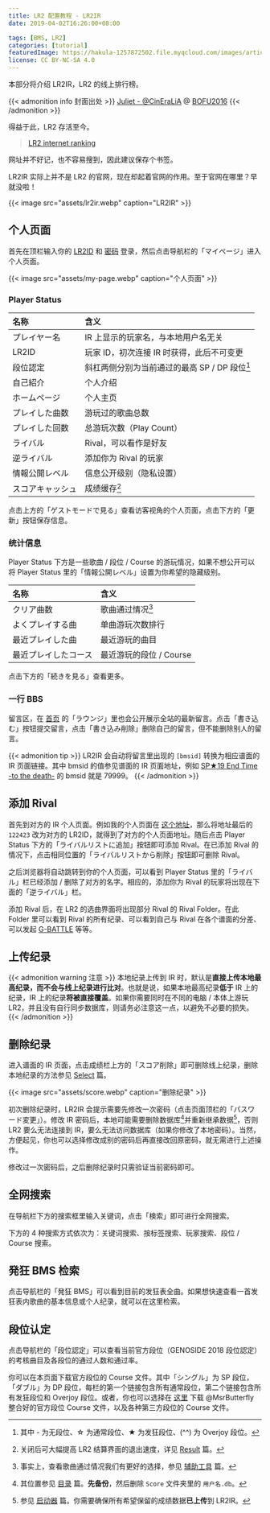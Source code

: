 ```yaml
---
title: LR2 配置教程 - LR2IR
date: 2019-04-02T16:26:00+08:00

tags: [BMS, LR2]
categories: [tutorial]
featuredImage: https://hakula-1257872502.file.myqcloud.com/images/article-covers/59288952.webp
license: CC BY-NC-SA 4.0
---
```


本部分将介绍 LR2IR，LR2 的线上排行榜。

<!--more-->

{{< admonition info 封面出处 >}}
[Juliet - @CinEraLiA](https://www.pixiv.net/artworks/59288952) @ [BOFU2016](https://manbow.nothing.sh/event/event.cgi?action=More_def&num=461&event=110)
{{< /admonition >}}

得益于此，LR2 存活至今。

> [LR2 internet ranking](http://www.dream-pro.info/~lavalse/LR2IR/search.cgi)

网址并不好记，也不容易搜到，因此建议保存个书签。

LR2IR 实际上并不是 LR2 的官网，现在却起着官网的作用。至于官网在哪里？早就没啦！

{{< image src="assets/lr2ir.webp" caption="LR2IR" >}}

## 个人页面

首先在顶栏输入你的 [LR2ID](../body/#进入游戏) 和 [密码](../launcher/#注册) 登录，然后点击导航栏的「マイページ」进入个人页面。

{{< image src="assets/my-page.webp" caption="个人页面" >}}

### Player Status

| 名称             | 含义                                              |
| :--------------- | :------------------------------------------------ |
| プレイヤー名     | IR 上显示的玩家名，与本地用户名无关               |
| LR2ID            | 玩家 ID，初次连接 IR 时获得，此后不可变更         |
| 段位認定         | 斜杠两侧分别为当前通过的最高 SP / DP 段位[^skill] |
| 自己紹介         | 个人介绍                                          |
| ホームページ     | 个人主页                                          |
| プレイした曲数   | 游玩过的歌曲总数                                  |
| プレイした回数   | 总游玩次数（Play Count）                          |
| ライバル         | Rival，可以看作是好友                             |
| 逆ライバル       | 添加你为 Rival 的玩家                             |
| 情報公開レベル   | 信息公开级别（隐私设置）                          |
| スコアキャッシュ | 成绩缓存[^score-cache]                            |

点击上方的「ゲストモードで見る」查看访客视角的个人页面，点击下方的「更新」按钮保存信息。

[^skill]: 其中 - 为无段位、☆ 为通常段位、★ 为发狂段位、(^^) 为 Overjoy 段位。
[^score-cache]: 关闭后可大幅提高 LR2 结算界面的退出速度，详见 [Result](../result/#internet-ranking) 篇。

### 统计信息

Player Status 下方是一些歌曲 / 段位 / Course 的游玩情况，如果不想公开可以将 Player Status 里的「情報公開レベル」设置为你希望的隐藏级别。

| 名称                 | 含义                       |
| :------------------- | :------------------------- |
| クリア曲数           | 歌曲通过情况[^clear-count] |
| よくプレイする曲     | 单曲游玩次数排行           |
| 最近プレイした曲     | 最近游玩的曲目             |
| 最近プレイしたコース | 最近游玩的段位 / Course    |

点击下方的「続きを見る」查看更多。

[^clear-count]: 事实上，查看歌曲通过情况我们有更好的选择，参见 [辅助工具](../tools/#点灯情况) 篇。

### 一行 BBS

留言区，在 [首页](http://www.dream-pro.info/~lavalse/LR2IR/search.cgi) 的「ラウンジ」里也会公开展示全站的最新留言。点击「書き込む」按钮提交留言，点击「書き込み削除」删除自己的留言，但不能删除别人的留言。

{{< admonition tip >}}
LR2IR 会自动将留言里出现的 `[bmsid]` 转换为相应谱面的 IR 页面链接。其中 bmsid 的值参见谱面的 IR 页面地址，例如 [SP★19 End Time -to the death-](http://www.dream-pro.info/~lavalse/LR2IR/search.cgi?mode=ranking&bmsid=79999) 的 bmsid 就是 79999。
{{< /admonition >}}

## 添加 Rival

首先到对方的 IR 个人页面。例如我的个人页面在 [这个地址](http://www.dream-pro.info/~lavalse/LR2IR/search.cgi?mode=mypage&playerid=122423)，那么将地址最后的 `122423` 改为对方的 LR2ID，就得到了对方的个人页面地址。随后点击 Player Status 下方的「ライバルリストに追加」按钮即可添加 Rival。在已添加 Rival 的情况下，点击相同位置的「ライバルリストから削除」按钮即可删除 Rival。

之后浏览器将自动跳转到你的个人页面，可以看到 Player Status 里的「ライバル」栏已经添加 / 删除了对方的名字。相应的，添加你为 Rival 的玩家将出现在下面的「逆ライバル」栏。

添加 Rival 后，在 LR2 的选曲界面将出现部分 Rival 的 Rival Folder。在此 Folder 里可以看到 Rival 的所有纪录、可以看到自己与 Rival 在各个谱面的分差、可以发起 [G-BATTLE](../select/#g-battle) 等等。

## 上传纪录

{{< admonition warning 注意 >}}
本地纪录上传到 IR 时，默认是**直接上传本地最高纪录，而不会与线上纪录进行比对**。也就是说，如果本地最高纪录**低于** IR 上的纪录，IR 上的纪录**将被直接覆盖**。如果你需要同时在不同的电脑 / 本体上游玩 LR2，并且没有自行同步数据库，则请务必注意这一点，以避免不必要的损失。
{{< /admonition >}}

## 删除纪录

进入谱面的 IR 页面，点击成绩栏上方的「スコア削除」即可删除线上纪录，删除本地纪录的方法参见 [Select](../select/#搜索框) 篇。

{{< image src="assets/score.webp" caption="删除纪录" >}}

初次删除纪录时，LR2IR 会提示需要先修改一次密码（点击页面顶栏的「パスワード変更」）。修改 IR 密码后，本地可能需要删除数据库[^database]并重新继承数据[^register]，否则 LR2 要么无法连接到 IR，要么无法访问数据库（如果你修改了本地密码）。当然，方便起见，你也可以选择修改成别的密码后再直接改回原密码，就无需进行上述操作。

修改过一次密码后，之后删除纪录时只需验证当前密码即可。

[^database]: 其位置参见 [目录](../directory-structure/#database) 篇。**先备份**，然后删除 `Score` 文件夹里的 `用户名.db`。
[^register]: 参见 [启动器](../launcher/#注册) 篇。你需要确保所有希望保留的成绩数据**已上传**到 LR2IR。

## 全网搜索

在导航栏下方的搜索框里输入关键词，点击「検索」即可进行全网搜索。

下方的 4 种搜索方式依次为：关键词搜索、按标签搜索、玩家搜索、段位 / Course 搜索。

## 発狂 BMS 检索

点击导航栏的「発狂 BMS」可以看到目前的发狂表全曲。如果想快速查看一首发狂表内歌曲的基本信息或个人纪录，就可以在这里检索。

## 段位认定

点击导航栏的「段位認定」可以查看当前官方段位（GENOSIDE 2018 段位認定）的考核曲目及各段位的通过人数和通过率。

你可以在本页面下载官方段位的 Course 文件。其中「シングル」为 SP 段位，「ダブル」为 DP 段位，每栏的第一个链接包含所有通常段位，第二个链接包含所有发狂段位和 Overjoy 段位。或者，你也可以选择在 [这里][courses] 下载 @MsrButterfly 整合好的官方段位 Course 文件，以及各种第三方段位的 Course 文件。

[courses]: https://github.com/MsrLab-org/LR2IRCourses

